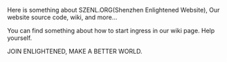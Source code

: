 Here is something about SZENL.ORG(Shenzhen Enlightened Website), Our website source code, wiki, and more...

You can find something about how to start ingress in our wiki page. Help yourself.

JOIN ENLIGHTENED, MAKE A BETTER WORLD.
